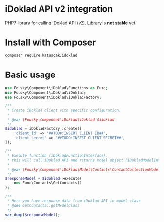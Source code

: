 # iDoklad API v2 integration

PHP7 library for calling iDoklad API (v2). Library is **not stable** yet.

# Install with Composer

    composer require katuscak/idoklad

# Basic usage

```php
use Fousky\Component\iDoklad\Functions as Func;
use Fousky\Component\iDoklad\iDoklad;
use Fousky\Component\iDoklad\iDokladFactory;

/** 
 * Create iDoklad client with specific configuration.
 *
 * @var \Fousky\Component\iDoklad\iDoklad $idoklad
 */
$idoklad = iDokladFactory::create([
    'client_id' => '##TODO:INSERT CLIENT ID##',
    'client_secret' => '##TODO:INSERT CLIENT SECRET##',
]);

/**
 * Execute function (iDokladFunctionInterface), 
 * this will call iDoklad API and returns model object (iDokladModelInterface).
 *
 * @var \Fousky\Component\iDoklad\Model\Contacts\ContactCollectionModel $responseModel
 */
$responseModel = $idoklad->execute(
    new Func\Contacts\GetContacts()
);

/**
 * Here you have response data from iDoklad API in model class
 * @see GetContacts::getModelClass
 */
var_dump($responseModel);
```
